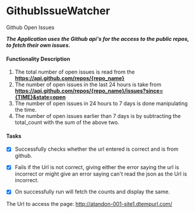 # GithubIssueWatcher
Github Open Issues

***The Application uses the Github api's for the access to the public repos, to fetch their own issues.***

#### Functionality Description ####
  1) The total number of open issues is read from the **https://api.github.com/repos/{repo_name}**
  2) The number of open issues in the last 24 hours is take from **https://api.github.com/repos/{repo_name}/issues?since={TIME}&state=open**
  3) The number of open issues in 24 hours to 7 days is done manipulating the time.
  4) The number of open issues earlier than 7 days is by subtracting the total_count with the sum of the above two.

#### Tasks ####  
  - [x] Successfully checks whether the url entered is correct and is from github.
  - [x] Fails if the Url is not correct, giving either the error saying the url is incorrect or might give an error saying can't read the json as the Url is incorrect.
  - [x] On successfully run will fetch the counts and display the same.


The Url to access the page: http://atandon-001-site1.dtempurl.com/
